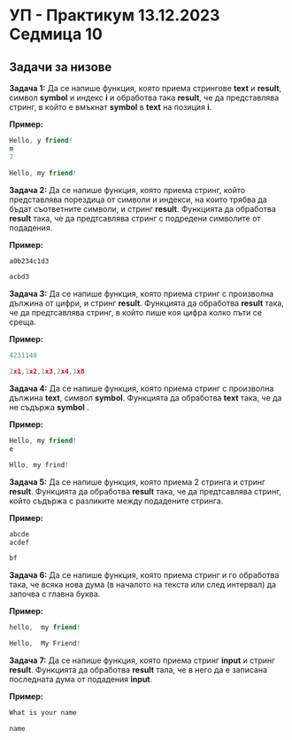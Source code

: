 # УП - Практикум 13.12.2023 Седмица 10

## Задачи за низове

**Задача 1:** Да се напише функция, която приема стрингове **text** и **result**, символ **symbol**  и индекс **i** и обработва така **result**, че да представлява стринг, в който е вмъкнат **symbol** в **text** на позиция **i**.

**Пример:**
```c++
Hello, y friend!
m
7
```
```c++
Hello, my friend!
```

**Задача 2:** Да се напише функция, която приема стринг, който представлява порездица от символи и индекси, на които трябва да бъдат съответните символи, и стринг **result**. Функцията да обработва **result** така, че да предтсавлява стринг с подредени символите от подадения.

**Пример:**
```c++
a0b234c1d3
```
```c++
acbd3
```

**Задача 3:** Да се напише функция, която приема стринг с произволна дължина от цифри, и стринг **result**. Функцията да обработва **result** така, че да предтсавлява стринг, в който пише коя цифра колко пъти се среща.

**Пример:**
```c++
4231148
```
```c++
2x1,1x2,1x3,2x4,1x8
```

**Задача 4:** Да се напише функция, която приема стринг с произволна дължина **text**, символ **symbol**. Функцията да обработва **text** така, че да не съдържа **symbol** .

**Пример:**
```c++
Hello, my friend!
e
```
```c++
Hllo, my frind!
```

**Задача 5:** Да се напише функция, която приема 2 стринга и стринг **result**. Функцията да обработва **result** така, че да предтсавлява стринг, който съдържа с разликите между подадените стринга.

**Пример:**
```c++
abcde
acdef
```
```c++
bf
```

**Задача 6:** Да се напише функция, която приема стринг и го обработва така, че всяка нова дума (в началото на текста или след интервал) да започва с главна буква. 

**Пример:**
```c++
hello,  my friend!
```
```c++
Hello,  My Friend!
```

**Задача 7:** Да се напише функция, която приема стринг **input** и стринг **result**. Функцията да обработва **result** тала, че в него да е записана последната дума от подадения **input**.

**Пример:**
```c++
What is your name
```
```c++
name
```